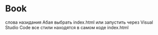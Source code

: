 # Book
слова назидания Абая 
выбрать index.html или запустить через Visual Studio Code 
все стили находятся в самом коде index.html
